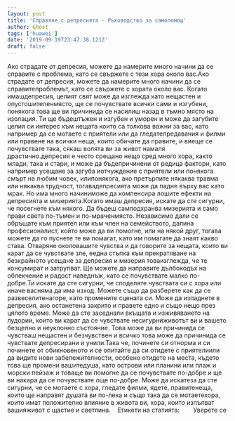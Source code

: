 ```yaml
---
layout: post
title: 'Справяне с депресията - Ръководство за самопомощ'
author: Ghost
tags: ['huawei']
date: '2019-09-19T23:47:38.121Z'
draft: false
---
```


Ако страдате от депресия, можете да намерите много начини да се справите с проблема, като се свържете с тези хора около вас.Ако страдате от депресия, можете да намерите много начини да се справитепроблемът, като се свържете с хората около вас. Когато имашдепресия, целият свят може да изглежда като нещастен и опустошителенмясто, ще се почувствате всички сами и изгубени, понякога това ще ви причинида се насилиш назад в тъмно място на изолация. Ти ще бъдештъжен и изгубен и уморен и може да загубите целия си интерес към нещата които са толкова важни за вас, като например да се мотаете с приятели или да гледатепредавания и филми или правене на всички неща, които обичате да правите, и виеще се почувствате така, сякаш волята ви за живот намаля драстично.депресия е често срещано нещо сред много хора, както млади, така и стари, и може да бъдепричинени от редица фактори, като например усещане за загуба иотчуждение с приятели или понякога смърт на любим човек, илипонякога, ако претърпите някаква травма или някаква трудност, тогавадепресията може да падне върху вас като мрак. Но има много начиниможе да компенсира лошите ефекти на депресията и мизерията.Когато имаш депресия, искате да сте сигурни, че посегнете към някого. Да бъдеш самподхранва мизерията и само прави света по-тъмен и по-мраченмясто. Независимо дали се обръщате към приятел или към член на семейството, далина професионалист, който може да ви помогне, или на някой друг, тогава можете да го пуснете те ви помагат, като им помагате да знаят какво става. Отваряне околовашите чувства и да говорите за нещата, които ви карат да се чувствате зле, еедна стъпка към прекратяване на безкрайното усещане за депресия и мизерия товаизглежда, че те консумират и затрупват. Ще можете да направите дълбокодъх на облекчение и радост наведнъж, като се почувствате малко по-добре.Ти искате да сте сигурни, че споделяте чувствата си с хора или иначе васняма да има изход. Можете също да разберете как да се развеселитенагоре, като промените сцената си. Може да изпаднете в депресия, ако останетена закрито и правете едно и също нещо през цялото време. Може да сте заседнали вкъщата и изживяването на лудории, които ви карат да се чувствате несигурниживотът ви и вашето безцелно и неуклонно състояние. Това може да ви причинида се чувстваш нещастен и безчувствен и всичко това може да причинида се чувствате депресирани и унили.Така че, починете си отнорма и си починете от обикновеното и се опитайте да си отидете с приятелиили да видите нови забележителности, особено отидете на места, където това ще промени вашитедуша, като острови или планини или плаж и морски пейзаж и товаще ви помогне да се почувствате по-добре и ще ви накара да се почувствате още по-добре. Може да искатеза да сте сигурни, че се мотаете с хора, гледате филми, ядете, правитенеща, които ще направят душата ви по-лека и също така да се мотаетехора, които имат положително влияние в живота ви, хора, които изпълват вашияживот с щастие и светлина.    Етикети на статията:        Уверете се

